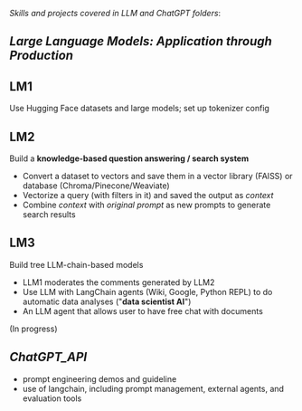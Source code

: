 *Skills and projects covered in LLM and ChatGPT folders*:
## *Large Language Models: Application through Production*

## LM1
Use Hugging Face datasets and large models; set up tokenizer config

## LM2
Build a **knowledge-based question answering / search system** 

 - Convert a dataset to vectors and save them in a vector library (FAISS) or database (Chroma/Pinecone/Weaviate)
 - Vectorize a query (with filters in it) and saved the output as *context*
 - Combine *context* with *original prompt* as new prompts to generate search results
 
## LM3
Build tree LLM-chain-based models
 - LLM1 moderates the comments generated by LLM2
 - Use LLM with LangChain agents (Wiki, Google, Python REPL) to do automatic data analyses ("**data scientist AI**")
 - An LLM agent that allows user to have free chat with documents

(In progress)
 
## *ChatGPT_API*
- prompt engineering demos and guideline
- use of langchain, including prompt management, external agents, and evaluation tools


